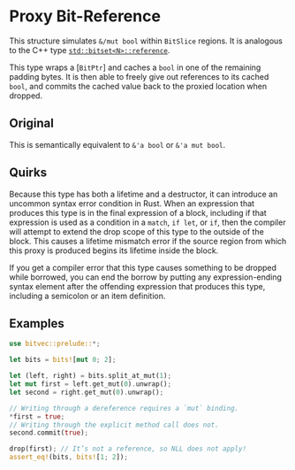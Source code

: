 # Proxy Bit-Reference

This structure simulates `&/mut bool` within `BitSlice` regions. It is analogous
to the C++ type [`std::bitset<N>::reference`][0].

This type wraps a [`BitPtr`] and caches a `bool` in one of the remaining padding
bytes. It is then able to freely give out references to its cached `bool`, and
commits the cached value back to the proxied location when dropped.

## Original

This is semantically equivalent to `&'a bool` or `&'a mut bool`.

## Quirks

Because this type has both a lifetime and a destructor, it can introduce an
uncommon syntax error condition in Rust. When an expression that produces this
type is in the final expression of a block, including if that expression is used
as a condition in a `match`, `if let`, or `if`, then the compiler will attempt
to extend the drop scope of this type to the outside of the block. This causes a
lifetime mismatch error if the source region from which this proxy is produced
begins its lifetime inside the block.

If you get a compiler error that this type causes something to be dropped while
borrowed, you can end the borrow by putting any expression-ending syntax element
after the offending expression that produces this type, including a semicolon or
an item definition.

## Examples

```rust
use bitvec::prelude::*;

let bits = bits![mut 0; 2];

let (left, right) = bits.split_at_mut(1);
let mut first = left.get_mut(0).unwrap();
let second = right.get_mut(0).unwrap();

// Writing through a dereference requires a `mut` binding.
*first = true;
// Writing through the explicit method call does not.
second.commit(true);

drop(first); // It’s not a reference, so NLL does not apply!
assert_eq!(bits, bits![1; 2]);
```

[0]: https://en.cppreference.com/w/cpp/utility/bitset/reference
